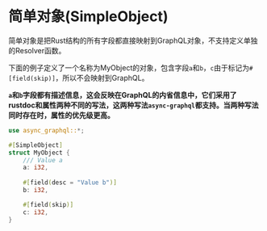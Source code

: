 # 简单对象(SimpleObject)

简单对象是把Rust结构的所有字段都直接映射到GraphQL对象，不支持定义单独的Resolver函数。

下面的例子定义了一个名称为MyObject的对象，包含字段`a`和`b`，`c`由于标记为`#[field(skip)]`，所以不会映射到GraphQL。

**`a`和`b`字段都有描述信息，这会反映在GraphQL的内省信息中，它们采用了rustdoc和属性两种不同的写法，这两种写法`async-graphql`都支持。当两种写法同时存在时，属性的优先级更高。**

```rust
use async_graphql::*;

#[SimpleObject]
struct MyObject {
    /// Value a
    a: i32,
    
    #[field(desc = "Value b")]
    b: i32,

    #[field(skip)]
    c: i32,
}
```
